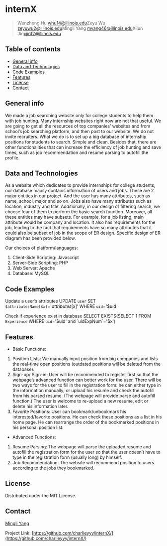 # internX
> Wenzheng Hu <whu14@illinois.edu>Zeyu Wu <zeyuwu2@illinois.edu>Mingli Yang <myang46@illinois.edu>Xilun Jin<xjin12@illinois.edu>


## Table of contents
* [General info](#general-info)
* [Data and Technologies](#data-and-technologies)
* [Code Examples](#code-examples)
* [Features](#features)
* [License](#license)
* [Contact](#contact)

## General info
We made a job searching website only for college students to help them with job hunting. Many internship websites right now are not that useful. We are going to get all the resources of top companies’ websites and from school’s job searching platform, and then post to our website. We do not invite recruiters. What we do is to set up a big database of internship positions for students to search. Simple and clean. Besides that, there are other functionalities that can increase the efficiency of job hunting and save times, such as job recommendation and resume parsing to autofill the profile.



## Data and Technologies
As a website which dedicates to provide internships for college students, our database mainly contains information of users and jobs. These are 2 major entities in our project. And the user has many attributes, such as name, school, major and so on. Jobs also have many attributes such as location, industry and title. Additionally, in our design of filtering search, we choose four of them to perform the basic search function. Moreover, all these entities may have subsets. For example, for a job listing, main attribute would be company and location. It also has requirements for the job, leading to the fact that requirements have so many attributes that it could also be subset of job in the scope of ER design. Specific design of ER diagram has been provided below. 

Our choices of platform/languages:
1.	Client-Side Scripting: Javascript
2.	Server-Side Scripting: PHP
3.	Web Server: Apache
4.	Database: MySQL


## Code Examples
Update a user’s attributes
UPDATE `user` SET `$attributesName[$x]`='$attributes[$x]' WHERE `uid`='$uid

Check if experience exist in database
SELECT EXISTS(SELECT 1 FROM `Experience` WHERE `uid`='$uid' and `uidExpNum`='$x')


## Features
* Basic Functions: 
1.	Position Lists:
We manually input position from big companies and lists the real-time open positions (outdated positions will be deleted from the database).
2.	Sign-up/ Sign-in:
User will be recommended to register first so that the webpage’s advanced function can better work for the user. There will be two ways for the user to fill in the registration form: he can either type in the information manually; or upload his resume and check the autofill from his parsed resume. (The webpage will provide parse and autofill function.) The user is welcome to re-upload a new resume, edit or delete his information later.
3.	Favorite Positions:
User can bookmark/unbookmark his interested/favorite positions. He can check these positions as a list in his home page. He can rearrange the order of the bookmarked positions in his personal position list.

* Advanced Functions:
1.	Resume Parsing:
The webpage will parse the uploaded resume and autofill the registration form for the user so that the user doesn’t have to type in the registration form (usually long) by himself.
2.	Job Recommendation:
The website will recommend position to users according to the jobs they bookmarked. 


## License

Distributed under the MIT License.

## Contact

[Mingli Yang](https://www.linkedin.com/in/myang46)

Project Link: [https://github.com/charlieyyy/internX/](https://github.com/charlieyyy/internX/)
